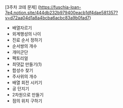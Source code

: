 [3주차 코테 문제] (https://fuschia-loan-7e4.notion.site/444db232b979400eacb1df4dae581357?v=d72aa04d1a8a4bcba6acbc83a9b0fad7)

- 배열자르기
- 외계행성의 나이
- 진료 순서 정하기
- 순서쌍의 개수
- 개미군단
- 팩토리얼
- 최댓값 만들기(1)
- 합성수 찾기
- 주사위의 개수
- 배열 회전 시키기
- 공 던지기
- 2차원으로 만들기 
- 점의 위치 구하기